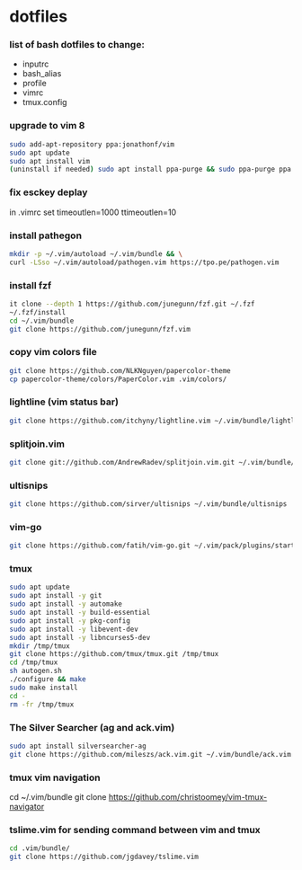 # dotfiles

### list of bash dotfiles to change:
- inputrc
- bash_alias
- profile 
- vimrc
- tmux.config


### upgrade to vim 8
```sh
sudo add-apt-repository ppa:jonathonf/vim 
sudo apt update
sudo apt install vim
(uninstall if needed) sudo apt install ppa-purge && sudo ppa-purge ppa:jonathonf/vim
```

### fix esckey deplay
in .vimrc
set timeoutlen=1000 ttimeoutlen=10

### install pathegon
```sh
mkdir -p ~/.vim/autoload ~/.vim/bundle && \
curl -LSso ~/.vim/autoload/pathogen.vim https://tpo.pe/pathogen.vim
```

### install fzf
```sh
it clone --depth 1 https://github.com/junegunn/fzf.git ~/.fzf
~/.fzf/install
cd ~/.vim/bundle
git clone https://github.com/junegunn/fzf.vim
```

### copy vim colors file
```sh
git clone https://github.com/NLKNguyen/papercolor-theme
cp papercolor-theme/colors/PaperColor.vim .vim/colors/
```

### lightline (vim status bar)
```sh
git clone https://github.com/itchyny/lightline.vim ~/.vim/bundle/lightline.vim
```

### splitjoin.vim
```sh
git clone git://github.com/AndrewRadev/splitjoin.vim.git ~/.vim/bundle/splitjoin
```

### ultisnips
```sh 
git clone https://github.com/sirver/ultisnips ~/.vim/bundle/ultisnips
```

### vim-go
```sh
git clone https://github.com/fatih/vim-go.git ~/.vim/pack/plugins/start/vim-go
```

### tmux
```sh
sudo apt update
sudo apt install -y git
sudo apt install -y automake
sudo apt install -y build-essential
sudo apt install -y pkg-config
sudo apt install -y libevent-dev
sudo apt install -y libncurses5-dev
mkdir /tmp/tmux
git clone https://github.com/tmux/tmux.git /tmp/tmux
cd /tmp/tmux
sh autogen.sh
./configure && make
sudo make install
cd -
rm -fr /tmp/tmux
```

### The Silver Searcher (ag and ack.vim)
```sh
sudo apt install silversearcher-ag
git clone https://github.com/mileszs/ack.vim.git ~/.vim/bundle/ack.vim
```

### tmux vim navigation
cd ~/.vim/bundle
git clone https://github.com/christoomey/vim-tmux-navigator

### tslime.vim for sending command between vim and tmux
```sh
cd .vim/bundle/
git clone https://github.com/jgdavey/tslime.vim
```
